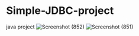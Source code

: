 # Simple-JDBC-project
java project
![Screenshot (852)](https://github.com/kajolborse1532/Simple-JDBC-project/assets/112473533/ebd09697-0ec1-4687-ba69-ad946db6b7f9)
![Screenshot (851)](https://github.com/kajolborse1532/Simple-JDBC-project/assets/112473533/4b8b5dc2-e8f4-4d48-b6ba-69fb746f2b76)
